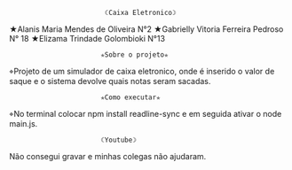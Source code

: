                             ☾Caixa Eletronico☽

★Alanis Maria Mendes de Oliveira N°2 
★Gabrielly Vitoria Ferreira Pedroso N° 18
★Elizama Trindade Golombioki N°13

                           ✯Sobre o projeto✯
                           
⌖Projeto de um simulador de caixa eletronico, onde é inserido o valor de saque e o sistema devolve quais notas seram sacadas.

                           ✯Como executar✯

⌖No terminal colocar npm install readline-sync e em seguida ativar o node main.js.

                           ☾Youtube☽

Não consegui gravar e minhas colegas não ajudaram.
